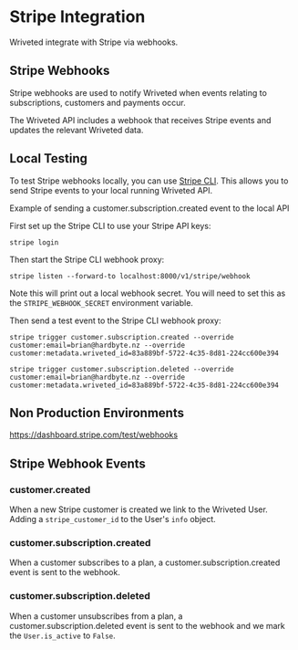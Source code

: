 # Stripe Integration

Wriveted integrate with Stripe via webhooks.

## Stripe Webhooks

Stripe webhooks are used to notify Wriveted when events relating to subscriptions, customers and payments occur.

The Wriveted API includes a webhook that receives Stripe events and updates the relevant Wriveted data.


## Local Testing

To test Stripe webhooks locally, you can use [Stripe CLI](https://stripe.com/docs/stripe-cli). This allows you to send Stripe events to your local running Wriveted API.

Example of sending a customer.subscription.created event to the local API

First set up the Stripe CLI to use your Stripe API keys:

    stripe login

Then start the Stripe CLI webhook proxy:

    stripe listen --forward-to localhost:8000/v1/stripe/webhook

Note this will print out a local webhook secret. You will need to set this as the `STRIPE_WEBHOOK_SECRET` environment variable.

Then send a test event to the Stripe CLI webhook proxy:
    
    stripe trigger customer.subscription.created --override customer:email=brian@hardbyte.nz --override customer:metadata.wriveted_id=83a889bf-5722-4c35-8d81-224cc600e394

    stripe trigger customer.subscription.deleted --override customer:email=brian@hardbyte.nz --override customer:metadata.wriveted_id=83a889bf-5722-4c35-8d81-224cc600e394


## Non Production Environments


https://dashboard.stripe.com/test/webhooks

## Stripe Webhook Events


### customer.created

When a new Stripe customer is created we link to the Wriveted User.
Adding a `stripe_customer_id` to the User's `info` object.

### customer.subscription.created

When a customer subscribes to a plan, a customer.subscription.created event is sent to the webhook. 


### customer.subscription.deleted

When a customer unsubscribes from a plan, a customer.subscription.deleted event is sent to the webhook and we mark the `User.is_active` to `False`.


